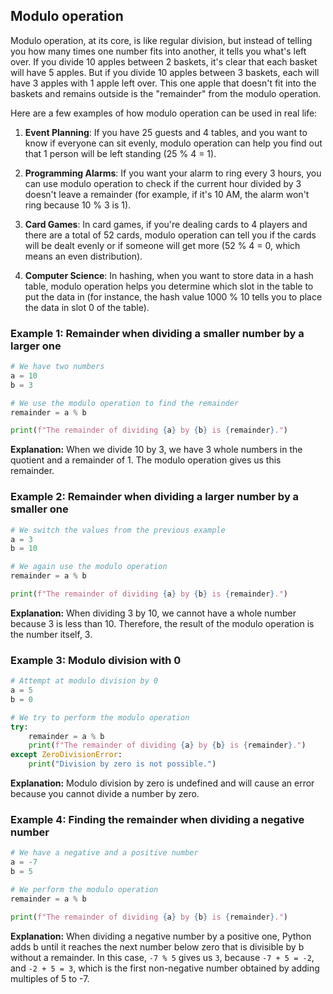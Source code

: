## Modulo operation

Modulo operation, at its core, is like regular division, but instead of telling you how many times one number fits into another, it tells you what's left over. If you divide 10 apples between 2 baskets, it's clear that each basket will have 5 apples. But if you divide 10 apples between 3 baskets, each will have 3 apples with 1 apple left over. This one apple that doesn't fit into the baskets and remains outside is the "remainder" from the modulo operation.

Here are a few examples of how modulo operation can be used in real life:

1. **Event Planning**: If you have 25 guests and 4 tables, and you want to know if everyone can sit evenly, modulo operation can help you find out that 1 person will be left standing (25 % 4 = 1).

2. **Programming Alarms**: If you want your alarm to ring every 3 hours, you can use modulo operation to check if the current hour divided by 3 doesn't leave a remainder (for example, if it's 10 AM, the alarm won't ring because 10 % 3 is 1).

3. **Card Games**: In card games, if you're dealing cards to 4 players and there are a total of 52 cards, modulo operation can tell you if the cards will be dealt evenly or if someone will get more (52 % 4 = 0, which means an even distribution).

4. **Computer Science**: In hashing, when you want to store data in a hash table, modulo operation helps you determine which slot in the table to put the data in (for instance, the hash value 1000 % 10 tells you to place the data in slot 0 of the table).

### Example 1: Remainder when dividing a smaller number by a larger one

```python
# We have two numbers
a = 10
b = 3

# We use the modulo operation to find the remainder
remainder = a % b

print(f"The remainder of dividing {a} by {b} is {remainder}.")
```
**Explanation:** When we divide 10 by 3, we have 3 whole numbers in the quotient and a remainder of 1. The modulo operation gives us this remainder.

### Example 2: Remainder when dividing a larger number by a smaller one

```python
# We switch the values from the previous example
a = 3
b = 10

# We again use the modulo operation
remainder = a % b

print(f"The remainder of dividing {a} by {b} is {remainder}.")
```
**Explanation:** When dividing 3 by 10, we cannot have a whole number because 3 is less than 10. Therefore, the result of the modulo operation is the number itself, 3.

### Example 3: Modulo division with 0

```python
# Attempt at modulo division by 0
a = 5
b = 0

# We try to perform the modulo operation
try:
    remainder = a % b
    print(f"The remainder of dividing {a} by {b} is {remainder}.")
except ZeroDivisionError:
    print("Division by zero is not possible.")
```
**Explanation:** Modulo division by zero is undefined and will cause an error because you cannot divide a number by zero.

### Example 4: Finding the remainder when dividing a negative number

```python
# We have a negative and a positive number
a = -7
b = 5

# We perform the modulo operation
remainder = a % b

print(f"The remainder of dividing {a} by {b} is {remainder}.")
```
**Explanation:** When dividing a negative number by a positive one, Python adds b until it reaches the next number below zero that is divisible by b without a remainder. In this case, `-7 % 5` gives us `3`, because `-7 + 5 = -2`, and `-2 + 5 = 3`, which is the first non-negative number obtained by adding multiples of 5 to -7.